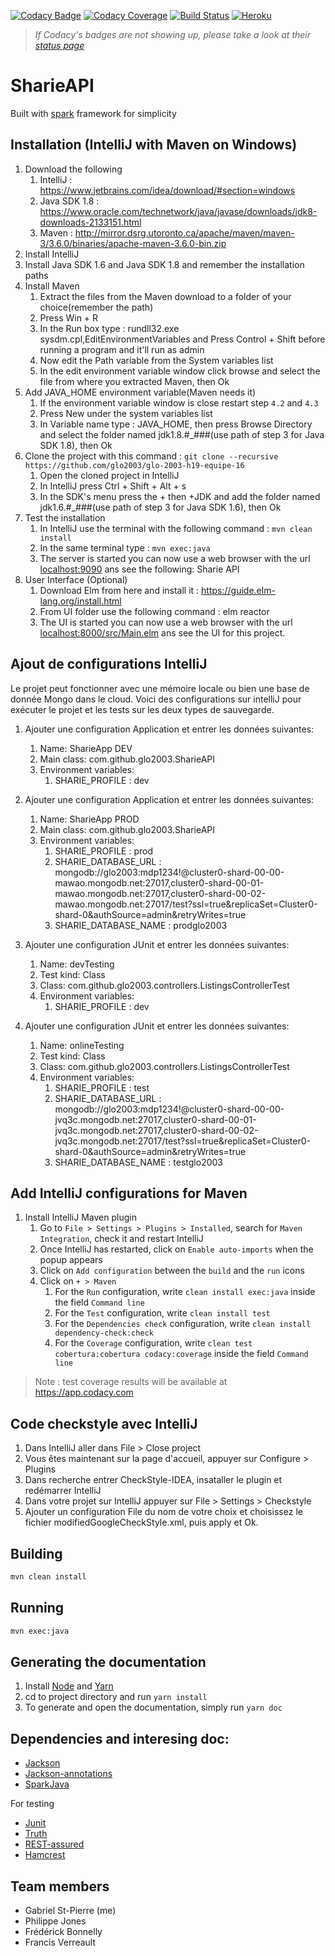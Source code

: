 [![Codacy Badge](https://api.codacy.com/project/badge/Grade/7789362eeb1e44ab9c637f8a15492462)](https://www.codacy.com/app/vigenere23/GLO-2003_SharieAPI?utm_source=github.com&amp;utm_medium=referral&amp;utm_content=vigenere23/GLO-2003_SharieAPI&amp;utm_campaign=Badge_Grade)
[![Codacy Coverage](https://api.codacy.com/project/badge/Coverage/7789362eeb1e44ab9c637f8a15492462)](https://www.codacy.com?utm_source=github.com&utm_medium=referral&utm_content=vigenere23/GLO-2003_SharieAPI&utm_campaign=Badge_Coverage)
[![Build Status](https://travis-ci.com/vigenere23/GLO-2003_SharieAPI.svg?branch=master)](https://travis-ci.com/vigenere23/GLO-2003_SharieAPI)
[![Heroku](https://heroku-badge.herokuapp.com/?app=peaceful-coast-46180&svg=1)](https://peaceful-coast-46180.herokuapp.com/)

> *If Codacy's badges are not showing up, please take a look at their [status page](https://status.codacy.com/)*

# SharieAPI

Built with [spark](http://sparkjava.com/) framework for simplicity

## Installation (IntelliJ with Maven on Windows)

1. Download the following
    1. IntelliJ : <https://www.jetbrains.com/idea/download/#section=windows>
    2. Java SDK 1.8 : <https://www.oracle.com/technetwork/java/javase/downloads/jdk8-downloads-2133151.html>
    3. Maven : <http://mirror.dsrg.utoronto.ca/apache/maven/maven-3/3.6.0/binaries/apache-maven-3.6.0-bin.zip>
2. Install IntelliJ
3. Install Java SDK 1.6 and Java SDK 1.8 and remember the installation paths
4. Install Maven
    1. Extract the files from the Maven download to a folder of your choice(remember the path)
    2. Press Win + R
    3. In the Run box type : rundll32.exe sysdm.cpl,EditEnvironmentVariables and Press Control + Shift before running a program and it'll run as admin
    4. Now edit the Path variable from the System variables list
    5. In the edit environment variable window click browse and select the file from where you extracted Maven, then Ok
5. Add JAVA_HOME environment variable(Maven needs it)
    1. If the environment variable window is close restart step `4.2` and `4.3`
    2. Press New under the system variables list
    3. In Variable name type : JAVA_HOME, then press Browse Directory and select the folder named jdk1.8.#_###(use path of step 3 for Java SDK 1.8), then Ok
6. Clone the project with this command : `git clone --recursive https://github.com/glo2003/glo-2003-h19-equipe-16`
    1. Open the cloned project in IntelliJ
    2. In IntelliJ press Ctrl + Shift + Alt + s
    3. In the SDK's menu press the + then +JDK and add the folder named jdk1.6.#_###(use path of step 3 for Java SDK 1.6), then Ok
7. Test the installation
    1. In IntelliJ use the terminal with the following command : `mvn clean install`
    2. In the same terminal type : `mvn exec:java`
    3. The server is started you can now use a web browser with the url <localhost:9090> ans see the following: Sharie API
8.  User Interface (Optional)
    1. Download Elm from here and install it : <https://guide.elm-lang.org/install.html>
    2. From UI folder use the following command : elm reactor
    3. The UI is started you can now use a web browser with the url <localhost:8000/src/Main.elm> ans see the UI for this project.

## Ajout de configurations IntelliJ

Le projet peut fonctionner avec une mémoire locale ou bien une base de donnée Mongo dans le cloud. Voici des configurations sur intelliJ pour exécuter le projet et les tests sur les deux types de sauvegarde.

1. Ajouter une configuration Application et entrer les données suivantes:
    1. Name: SharieApp DEV
    2. Main class: com.github.glo2003.SharieAPI
    3. Environment variables: 
        1. SHARIE_PROFILE : dev
        
2. Ajouter une configuration Application et entrer les données suivantes:
    1. Name: SharieApp PROD
    2. Main class: com.github.glo2003.SharieAPI
    3. Environment variables: 
        1. SHARIE_PROFILE : prod
        2. SHARIE_DATABASE_URL : mongodb://glo2003:mdp1234!@cluster0-shard-00-00-mawao.mongodb.net:27017,cluster0-shard-00-01-mawao.mongodb.net:27017,cluster0-shard-00-02-mawao.mongodb.net:27017/test?ssl=true&replicaSet=Cluster0-shard-0&authSource=admin&retryWrites=true
        3. SHARIE_DATABASE_NAME : prodglo2003
        
3. Ajouter une configuration JUnit et entrer les données suivantes:
    1. Name: devTesting
    2. Test kind: Class
    3. Class: com.github.glo2003.controllers.ListingsControllerTest
    4. Environment variables: 
        1. SHARIE_PROFILE : dev
        
4. Ajouter une configuration JUnit et entrer les données suivantes:
    1. Name: onlineTesting
    2. Test kind: Class
    3. Class: com.github.glo2003.controllers.ListingsControllerTest
    4. Environment variables: 
        1. SHARIE_PROFILE : test
        2. SHARIE_DATABASE_URL : mongodb://glo2003:mdp1234!@cluster0-shard-00-00-jvq3c.mongodb.net:27017,cluster0-shard-00-01-jvq3c.mongodb.net:27017,cluster0-shard-00-02-jvq3c.mongodb.net:27017/test?ssl=true&replicaSet=Cluster0-shard-0&authSource=admin&retryWrites=true
        3. SHARIE_DATABASE_NAME : testglo2003


## Add IntelliJ configurations for Maven

1. Install IntelliJ Maven plugin
    1. Go to `File > Settings > Plugins > Installed`, search for `Maven Integration`, check it and restart IntelliJ
    2. Once IntelliJ has restarted, click on `Enable auto-imports` when the popup appears
    3. Click on `Add configuration` between the `build` and the `run` icons
    4. Click on `+ > Maven`
        1. For the `Run` configuration, write `clean install exec:java` inside the field `Command line`
        2. For the `Test` configuration, write `clean install test`
        3. For the `Dependencies check` configuration, write `clean install dependency-check:check`
        4. For the `Coverage` configuration, write `clean test cobertura:cobertura codacy:coverage` inside the field `Command line`

> Note : test coverage results will be available at <https://app.codacy.com>

## Code checkstyle avec IntelliJ

1. Dans IntelliJ aller dans File > Close project
2. Vous êtes maintenant sur la page d'accueil, appuyer sur Configure > Plugins 
3. Dans recherche entrer CheckStyle-IDEA, insataller le plugin et redémarrer IntelliJ
4. Dans votre projet sur IntelliJ appuyer sur File > Settings > Checkstyle
5. Ajouter un configuration File du nom de votre choix et choisissez le fichier modifiedGoogleCheckStyle.xml, puis apply et Ok.

## Building

```bash
mvn clean install
```

## Running

```bash
mvn exec:java
```

## Generating the documentation

1. Install [Node](https://nodejs.org) and [Yarn](https://yarnpkg.com)
2. cd to project directory and run `yarn install`
3. To generate and open the documentation, simply run `yarn doc`

## Dependencies and interesing doc:

- [Jackson](http://wiki.fasterxml.com/JacksonHome)
- [Jackson-annotations](https://github.com/FasterXML/jackson-annotations)
- [SparkJava](http://sparkjava.com)

For testing 

- [Junit](http://junit.org/)
- [Truth](https://google.github.io/truth/)
- [REST-assured](http://rest-assured.io/) 
- [Hamcrest](http://hamcrest.org/JavaHamcrest/javadoc/2.1/)

## Team members

* Gabriel St-Pierre (me)
* Philippe Jones
* Frédérick Bonnelly
* Francis Verreault
